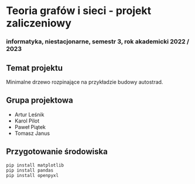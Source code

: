 # Teoria grafów i sieci - projekt zaliczeniowy

### informatyka, niestacjonarne, semestr 3, rok akademicki 2022 / 2023

## Temat projektu

Minimalne drzewo rozpinające na przykładzie budowy autostrad.

## Grupa projektowa

  * Artur Leśnik
  * Karol Pilot
  * Paweł Piątek
  * Tomasz Janus

## Przygotowanie środowiska

```commandline
pip install matplotlib
pip install pandas
pip install openpyxl
```
